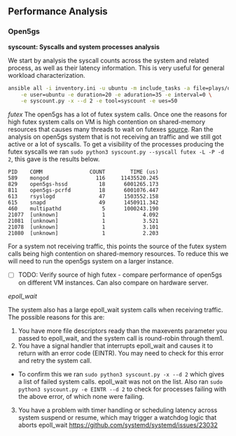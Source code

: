 
## Performance Analysis

### Open5gs

**syscount: Syscalls and system processes analysis**

We start by analysis the syscall counts across the system and related process, as well as their latency information. This is very useful for general workload characterization.

```bash
ansible all -i inventory.ini -u ubuntu -m include_tasks -a file=plays/open5gs.yml \
    -e user=ubuntu -e duration=20 -e aduration=35 -e interval=0 \
    -e syscount.py -x --d 2 -e tool=syscount -e ues=50
```
*futex*
The open5gs has a lot of futex system calls. Once one the reasons for high futex system calls on VM is high contention on shared-memory resources that causes many threads to wait on futexes <a href="https://access.redhat.com/solutions/534663">source</a>. Ran the analysis on open5gs system that is not receiving an traffic and we still got active or a lot of syscalls. To get a visibility of the processes producing the futex syscalls we ran `sudo python3 syscount.py --syscall futex -L -P -d 2`, this gave is the results below.

```
PID    COMM               COUNT        TIME (us)
589    mongod               116     11435520.245
829    open5gs-hssd          18      6001265.173
811    open5gs-pcrfd         18      6001076.447
613    rsyslogd              47      1503552.158
615    snapd                 49      1450911.342
460    multipathd             5      1000243.190
21077  [unknown]              1            4.092
21081  [unknown]              1            3.521
21078  [unknown]              1            3.101
21080  [unknown]              1            2.203
```

For a system not receiving traffic, this points the source of the futex system calls being high contention on shared-memory resources. To reduce this we will need to run the open5gs system on a larger instance.

- [ ] TODO: Verify source of high futex - compare performance of open5gs on different VM instances. Can also compare on hardware server.

*epoll_wait*

The system also has a large epoll_wait system calls when receiving traffic. The possible reasons for this are:

1. You have more file descriptors ready than the maxevents parameter you passed to epoll_wait, and the system call is round-robin through them1.
2. You have a signal handler that interrupts epoll_wait and causes it to return with an error code (EINTR). You may need to check for this error and retry the system call.
- To confirm this we ran `sudo python3 syscount.py -x --d 2` which gives a list of failed system calls. epoll_wait was not on the list. Also ran `sudo python3 syscount.py -e EINTR --d 2` to check for processes failing with the above error, of which none were failing.
3. You have a problem with timer handling or scheduling latency across system suspend or resume, which may trigger a watchdog logic that aborts epoll_wait https://github.com/systemd/systemd/issues/23032
